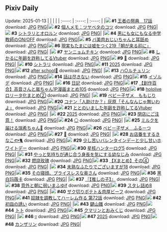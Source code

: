 ## Pixiv Daily
Update: 2025-01-13
|      |      |      |
| :----: | :----: | :----: |
|![](https://pixiv.microyu.workers.dev/c/240x480/img-master/img/2025/01/12/00/38/20/126129007_p0_master1200.jpg) **#1** [王者の祭典　17話](https://www.pixiv.net/artworks/126129007) download: [JPG](https://pixiv.microyu.workers.dev/img-original/img/2025/01/12/00/38/20/126129007_p0.jpg) [PNG](https://pixiv.microyu.workers.dev/img-original/img/2025/01/12/00/38/20/126129007_p0.png)|![](https://pixiv.microyu.workers.dev/c/240x480/img-master/img/2025/01/11/06/00/05/126102163_p0_master1200.jpg) **#2** [個人メモ：ツヤベタのコツ](https://www.pixiv.net/artworks/126102163) download: [JPG](https://pixiv.microyu.workers.dev/img-original/img/2025/01/11/06/00/05/126102163_p0.jpg) [PNG](https://pixiv.microyu.workers.dev/img-original/img/2025/01/11/06/00/05/126102163_p0.png)|![](https://pixiv.microyu.workers.dev/c/240x480/img-master/img/2025/01/11/01/07/01/126097681_p0_master1200.jpg) **#3** [シトラリとオロルン](https://www.pixiv.net/artworks/126097681) download: [JPG](https://pixiv.microyu.workers.dev/img-original/img/2025/01/11/01/07/01/126097681_p0.jpg) [PNG](https://pixiv.microyu.workers.dev/img-original/img/2025/01/11/01/07/01/126097681_p0.png)|
|![](https://pixiv.microyu.workers.dev/c/240x480/img-master/img/2025/01/11/00/00/29/126095098_p0_master1200.jpg) **#4** [男にも女にもなる中学教師のON/OFF](https://www.pixiv.net/artworks/126095098) download: [JPG](https://pixiv.microyu.workers.dev/img-original/img/2025/01/11/00/00/29/126095098_p0.jpg) [PNG](https://pixiv.microyu.workers.dev/img-original/img/2025/01/11/00/00/29/126095098_p0.png)|![](https://pixiv.microyu.workers.dev/c/240x480/img-master/img/2025/01/11/00/00/25/126095074_p0_master1200.jpg) **#5** [バ美肉おじいちゃんと耳舐め](https://www.pixiv.net/artworks/126095074) download: [JPG](https://pixiv.microyu.workers.dev/img-original/img/2025/01/11/00/00/25/126095074_p0.jpg) [PNG](https://pixiv.microyu.workers.dev/img-original/img/2025/01/11/00/00/25/126095074_p0.png)|![](https://pixiv.microyu.workers.dev/c/240x480/img-master/img/2025/01/12/18/27/04/126149871_p0_master1200.jpg) **#6** [現実もたまには嘘をつく219「朝が来る前に」](https://www.pixiv.net/artworks/126149871) download: [JPG](https://pixiv.microyu.workers.dev/img-original/img/2025/01/12/18/27/04/126149871_p0.jpg) [PNG](https://pixiv.microyu.workers.dev/img-original/img/2025/01/12/18/27/04/126149871_p0.png)|
|![](https://pixiv.microyu.workers.dev/c/240x480/img-master/img/2025/01/12/20/39/04/126155213_p0_master1200.jpg) **#7** [ヤンニョムチキン](https://www.pixiv.net/artworks/126155213) download: [JPG](https://pixiv.microyu.workers.dev/img-original/img/2025/01/12/20/39/04/126155213_p0.jpg) [PNG](https://pixiv.microyu.workers.dev/img-original/img/2025/01/12/20/39/04/126155213_p0.png)|![](https://pixiv.microyu.workers.dev/c/240x480/img-master/img/2025/01/11/20/01/40/126119641_p0_master1200.jpg) **#8** [しかるに年齢を詐称してるVtuber](https://www.pixiv.net/artworks/126119641) download: [JPG](https://pixiv.microyu.workers.dev/img-original/img/2025/01/11/20/01/40/126119641_p0.jpg) [PNG](https://pixiv.microyu.workers.dev/img-original/img/2025/01/11/20/01/40/126119641_p0.png)|![](https://pixiv.microyu.workers.dev/c/240x480/img-master/img/2025/01/11/10/39/28/126106104_p0_master1200.jpg) **#9** [🥴](https://www.pixiv.net/artworks/126106104) download: [JPG](https://pixiv.microyu.workers.dev/img-original/img/2025/01/11/10/39/28/126106104_p0.jpg) [PNG](https://pixiv.microyu.workers.dev/img-original/img/2025/01/11/10/39/28/126106104_p0.png)|
|![](https://pixiv.microyu.workers.dev/c/240x480/img-master/img/2025/01/11/07/15/11/126103109_p0_master1200.jpg) **#10** [シトラリ](https://www.pixiv.net/artworks/126103109) download: [JPG](https://pixiv.microyu.workers.dev/img-original/img/2025/01/11/07/15/11/126103109_p0.jpg) [PNG](https://pixiv.microyu.workers.dev/img-original/img/2025/01/11/07/15/11/126103109_p0.png)|![](https://pixiv.microyu.workers.dev/c/240x480/img-master/img/2025/01/11/10/00/01/126105366_p0_master1200.jpg) **#11** [2025](https://www.pixiv.net/artworks/126105366) download: [JPG](https://pixiv.microyu.workers.dev/img-original/img/2025/01/11/10/00/01/126105366_p0.jpg) [PNG](https://pixiv.microyu.workers.dev/img-original/img/2025/01/11/10/00/01/126105366_p0.png)|![](https://pixiv.microyu.workers.dev/c/240x480/img-master/img/2025/01/12/00/11/01/126129037_p0_master1200.jpg) **#12** [after school🥤](https://www.pixiv.net/artworks/126129037) download: [JPG](https://pixiv.microyu.workers.dev/img-original/img/2025/01/12/00/11/01/126129037_p0.jpg) [PNG](https://pixiv.microyu.workers.dev/img-original/img/2025/01/12/00/11/01/126129037_p0.png)|
|![](https://pixiv.microyu.workers.dev/c/240x480/img-master/img/2025/01/11/07/14/16/126103098_p0_master1200.jpg) **#13** [ハ○ルチュリン](https://www.pixiv.net/artworks/126103098) download: [JPG](https://pixiv.microyu.workers.dev/img-original/img/2025/01/11/07/14/16/126103098_p0.jpg) [PNG](https://pixiv.microyu.workers.dev/img-original/img/2025/01/11/07/14/16/126103098_p0.png)|![](https://pixiv.microyu.workers.dev/c/240x480/img-master/img/2025/01/11/00/10/59/126095825_p0_master1200.jpg) **#14** [話は尽きない](https://www.pixiv.net/artworks/126095825) download: [JPG](https://pixiv.microyu.workers.dev/img-original/img/2025/01/11/00/10/59/126095825_p0.jpg) [PNG](https://pixiv.microyu.workers.dev/img-original/img/2025/01/11/00/10/59/126095825_p0.png)|![](https://pixiv.microyu.workers.dev/c/240x480/img-master/img/2025/01/12/10/59/50/126140179_p0_master1200.jpg) **#15** [イゾルデ](https://www.pixiv.net/artworks/126140179) download: [JPG](https://pixiv.microyu.workers.dev/img-original/img/2025/01/12/10/59/50/126140179_p0.jpg) [PNG](https://pixiv.microyu.workers.dev/img-original/img/2025/01/12/10/59/50/126140179_p0.png)|
|![](https://pixiv.microyu.workers.dev/c/240x480/img-master/img/2025/01/12/13/02/44/126142823_p0_master1200.jpg) **#16** [日記](https://www.pixiv.net/artworks/126142823) download: [JPG](https://pixiv.microyu.workers.dev/img-original/img/2025/01/12/13/02/44/126142823_p0.jpg) [PNG](https://pixiv.microyu.workers.dev/img-original/img/2025/01/12/13/02/44/126142823_p0.png)|![](https://pixiv.microyu.workers.dev/c/240x480/img-master/img/2025/01/11/00/01/44/126095300_p0_master1200.jpg) **#17** [【創作百合】高音さんと嵐ちゃん1P漫画まとめ105](https://www.pixiv.net/artworks/126095300) download: [JPG](https://pixiv.microyu.workers.dev/img-original/img/2025/01/11/00/01/44/126095300_p0.jpg) [PNG](https://pixiv.microyu.workers.dev/img-original/img/2025/01/11/00/01/44/126095300_p0.png)|![](https://pixiv.microyu.workers.dev/c/240x480/img-master/img/2025/01/11/00/00/14/126095014_p0_master1200.jpg) **#18** [hololiveロリータ化まとめ②](https://www.pixiv.net/artworks/126095014) download: [JPG](https://pixiv.microyu.workers.dev/img-original/img/2025/01/11/00/00/14/126095014_p0.jpg) [PNG](https://pixiv.microyu.workers.dev/img-original/img/2025/01/11/00/00/14/126095014_p0.png)|
|![](https://pixiv.microyu.workers.dev/c/240x480/img-master/img/2025/01/12/00/41/47/126130121_p0_master1200.jpg) **#19** [ベビー子ザメ　ももじり](https://www.pixiv.net/artworks/126130121) download: [JPG](https://pixiv.microyu.workers.dev/img-original/img/2025/01/12/00/41/47/126130121_p0.jpg) [PNG](https://pixiv.microyu.workers.dev/img-original/img/2025/01/12/00/41/47/126130121_p0.png)|![](https://pixiv.microyu.workers.dev/c/240x480/img-master/img/2025/01/11/18/38/20/126117003_p0_master1200.jpg) **#20** [コナン「人助けか？」灰原「そんなんじゃ無いわよ」](https://www.pixiv.net/artworks/126117003) download: [JPG](https://pixiv.microyu.workers.dev/img-original/img/2025/01/11/18/38/20/126117003_p0.jpg) [PNG](https://pixiv.microyu.workers.dev/img-original/img/2025/01/11/18/38/20/126117003_p0.png)|![](https://pixiv.microyu.workers.dev/c/240x480/img-master/img/2025/01/12/21/01/24/126156063_p0_master1200.jpg) **#21** [ととのいました年齢を詐称してるVtuber](https://www.pixiv.net/artworks/126156063) download: [JPG](https://pixiv.microyu.workers.dev/img-original/img/2025/01/12/21/01/24/126156063_p0.jpg) [PNG](https://pixiv.microyu.workers.dev/img-original/img/2025/01/12/21/01/24/126156063_p0.png)|
|![](https://pixiv.microyu.workers.dev/c/240x480/img-master/img/2025/01/11/00/23/41/126096252_p0_master1200.jpg) **#22** [2025](https://www.pixiv.net/artworks/126096252) download: [JPG](https://pixiv.microyu.workers.dev/img-original/img/2025/01/11/00/23/41/126096252_p0.jpg) [PNG](https://pixiv.microyu.workers.dev/img-original/img/2025/01/11/00/23/41/126096252_p0.png)|![](https://pixiv.microyu.workers.dev/c/240x480/img-master/img/2025/01/11/17/20/03/126114686_p0_master1200.jpg) **#23** [閉店にご注意！](https://www.pixiv.net/artworks/126114686) download: [JPG](https://pixiv.microyu.workers.dev/img-original/img/2025/01/11/17/20/03/126114686_p0.jpg) [PNG](https://pixiv.microyu.workers.dev/img-original/img/2025/01/11/17/20/03/126114686_p0.png)|![](https://pixiv.microyu.workers.dev/c/240x480/img-master/img/2025/01/12/01/43/43/126131880_p0_master1200.jpg) **#24** [⚪](https://www.pixiv.net/artworks/126131880) download: [JPG](https://pixiv.microyu.workers.dev/img-original/img/2025/01/12/01/43/43/126131880_p0.jpg) [PNG](https://pixiv.microyu.workers.dev/img-original/img/2025/01/12/01/43/43/126131880_p0.png)|
|![](https://pixiv.microyu.workers.dev/c/240x480/img-master/img/2025/01/11/20/36/43/126120762_p0_master1200.jpg) **#25** [ミルクを届ける瑞希ちゃん🥛](https://www.pixiv.net/artworks/126120762) download: [JPG](https://pixiv.microyu.workers.dev/img-original/img/2025/01/11/20/36/43/126120762_p0.jpg) [PNG](https://pixiv.microyu.workers.dev/img-original/img/2025/01/11/20/36/43/126120762_p0.png)|![](https://pixiv.microyu.workers.dev/c/240x480/img-master/img/2025/01/12/00/40/39/126130094_p0_master1200.jpg) **#26** [ベビー子ザメ　ふるーつ](https://www.pixiv.net/artworks/126130094) download: [JPG](https://pixiv.microyu.workers.dev/img-original/img/2025/01/12/00/40/39/126130094_p0.jpg) [PNG](https://pixiv.microyu.workers.dev/img-original/img/2025/01/12/00/40/39/126130094_p0.png)|![](https://pixiv.microyu.workers.dev/c/240x480/img-master/img/2025/01/12/01/42/11/126131845_p0_master1200.jpg) **#27** [🌙](https://www.pixiv.net/artworks/126131845) download: [JPG](https://pixiv.microyu.workers.dev/img-original/img/2025/01/12/01/42/11/126131845_p0.jpg) [PNG](https://pixiv.microyu.workers.dev/img-original/img/2025/01/12/01/42/11/126131845_p0.png)|
|![](https://pixiv.microyu.workers.dev/c/240x480/img-master/img/2025/01/11/10/30/01/126105922_p0_master1200.jpg) **#28** [お店番をするきなこ🐟🐈](https://www.pixiv.net/artworks/126105922) download: [JPG](https://pixiv.microyu.workers.dev/img-original/img/2025/01/11/10/30/01/126105922_p0.jpg) [PNG](https://pixiv.microyu.workers.dev/img-original/img/2025/01/11/10/30/01/126105922_p0.png)|![](https://pixiv.microyu.workers.dev/c/240x480/img-master/img/2025/01/11/00/36/20/126096736_p0_master1200.jpg) **#29** [少し苦いバレンタインデーと少し甘いホワイトデー](https://www.pixiv.net/artworks/126096736) download: [JPG](https://pixiv.microyu.workers.dev/img-original/img/2025/01/11/00/36/20/126096736_p0.jpg) [PNG](https://pixiv.microyu.workers.dev/img-original/img/2025/01/11/00/36/20/126096736_p0.png)|![](https://pixiv.microyu.workers.dev/c/240x480/img-master/img/2025/01/11/15/24/40/126111959_p0_master1200.jpg) **#30** [星核ハンターログ5](https://www.pixiv.net/artworks/126111959) download: [JPG](https://pixiv.microyu.workers.dev/img-original/img/2025/01/11/15/24/40/126111959_p0.jpg) [PNG](https://pixiv.microyu.workers.dev/img-original/img/2025/01/11/15/24/40/126111959_p0.png)|
|![](https://pixiv.microyu.workers.dev/c/240x480/img-master/img/2025/01/11/23/58/58/126128131_p0_master1200.jpg) **#31** [やっと気持ちが通じ合う身長を気にする幼なじみ](https://www.pixiv.net/artworks/126128131) download: [JPG](https://pixiv.microyu.workers.dev/img-original/img/2025/01/11/23/58/58/126128131_p0.jpg) [PNG](https://pixiv.microyu.workers.dev/img-original/img/2025/01/11/23/58/58/126128131_p0.png)|![](https://pixiv.microyu.workers.dev/c/240x480/img-master/img/2025/01/12/16/02/58/126146866_p0_master1200.jpg) **#32** [燃烧玫瑰](https://www.pixiv.net/artworks/126146866) download: [JPG](https://pixiv.microyu.workers.dev/img-original/img/2025/01/12/16/02/58/126146866_p0.jpg) [PNG](https://pixiv.microyu.workers.dev/img-original/img/2025/01/12/16/02/58/126146866_p0.png)|![](https://pixiv.microyu.workers.dev/c/240x480/img-master/img/2025/01/12/00/01/57/126128535_p0_master1200.jpg) **#33** [【Xまとめ】その④](https://www.pixiv.net/artworks/126128535) download: [JPG](https://pixiv.microyu.workers.dev/img-original/img/2025/01/12/00/01/57/126128535_p0.jpg) [PNG](https://pixiv.microyu.workers.dev/img-original/img/2025/01/12/00/01/57/126128535_p0.png)|
|![](https://pixiv.microyu.workers.dev/c/240x480/img-master/img/2025/01/11/02/36/04/126099572_p0_master1200.jpg) **#34** [未熟なふたりでございますが18](https://www.pixiv.net/artworks/126099572) download: [JPG](https://pixiv.microyu.workers.dev/img-original/img/2025/01/11/02/36/04/126099572_p0.jpg) [PNG](https://pixiv.microyu.workers.dev/img-original/img/2025/01/11/02/36/04/126099572_p0.png)|![](https://pixiv.microyu.workers.dev/c/240x480/img-master/img/2025/01/12/00/03/00/126128627_p0_master1200.jpg) **#35** [その寝顔、プライスレスな奥さん](https://www.pixiv.net/artworks/126128627) download: [JPG](https://pixiv.microyu.workers.dev/img-original/img/2025/01/12/00/03/00/126128627_p0.jpg) [PNG](https://pixiv.microyu.workers.dev/img-original/img/2025/01/12/00/03/00/126128627_p0.png)|![](https://pixiv.microyu.workers.dev/c/240x480/img-master/img/2025/01/11/16/40/00/126113664_p0_master1200.jpg) **#36** [黑白玛薇卡](https://www.pixiv.net/artworks/126113664) download: [JPG](https://pixiv.microyu.workers.dev/img-original/img/2025/01/11/16/40/00/126113664_p0.jpg) [PNG](https://pixiv.microyu.workers.dev/img-original/img/2025/01/11/16/40/00/126113664_p0.png)|
|![](https://pixiv.microyu.workers.dev/c/240x480/img-master/img/2025/01/12/21/58/14/126158201_p0_master1200.jpg) **#37** [『【推しの子】』](https://www.pixiv.net/artworks/126158201) download: [JPG](https://pixiv.microyu.workers.dev/img-original/img/2025/01/12/21/58/14/126158201_p0.jpg) [PNG](https://pixiv.microyu.workers.dev/img-original/img/2025/01/12/21/58/14/126158201_p0.png)|![](https://pixiv.microyu.workers.dev/c/240x480/img-master/img/2025/01/12/00/00/04/126128197_p0_master1200.jpg) **#38** [意外と朝に弱いまふゆif](https://www.pixiv.net/artworks/126128197) download: [JPG](https://pixiv.microyu.workers.dev/img-original/img/2025/01/12/00/00/04/126128197_p0.jpg) [PNG](https://pixiv.microyu.workers.dev/img-original/img/2025/01/12/00/00/04/126128197_p0.png)|![](https://pixiv.microyu.workers.dev/c/240x480/img-master/img/2025/01/11/12/13/57/126108049_p0_master1200.jpg) **#39** [スタレ詰め8](https://www.pixiv.net/artworks/126108049) download: [JPG](https://pixiv.microyu.workers.dev/img-original/img/2025/01/11/12/13/57/126108049_p0.jpg) [PNG](https://pixiv.microyu.workers.dev/img-original/img/2025/01/11/12/13/57/126108049_p0.png)|
|![](https://pixiv.microyu.workers.dev/c/240x480/img-master/img/2025/01/11/19/31/50/126118652_p0_master1200.jpg) **#40** [ザク切りポテト＆肉厚ビーフ](https://www.pixiv.net/artworks/126118652) download: [JPG](https://pixiv.microyu.workers.dev/img-original/img/2025/01/11/19/31/50/126118652_p0.jpg) [PNG](https://pixiv.microyu.workers.dev/img-original/img/2025/01/11/19/31/50/126118652_p0.png)|![](https://pixiv.microyu.workers.dev/c/240x480/img-master/img/2025/01/11/00/02/53/126095410_p0_master1200.jpg) **#41** [奴隷を調教してハーレム作る 第72話](https://www.pixiv.net/artworks/126095410) download: [JPG](https://pixiv.microyu.workers.dev/img-original/img/2025/01/11/00/02/53/126095410_p0.jpg) [PNG](https://pixiv.microyu.workers.dev/img-original/img/2025/01/11/00/02/53/126095410_p0.png)|![](https://pixiv.microyu.workers.dev/c/240x480/img-master/img/2025/01/12/00/26/01/126129586_p0_master1200.jpg) **#42** [初詣の誘い](https://www.pixiv.net/artworks/126129586) download: [JPG](https://pixiv.microyu.workers.dev/img-original/img/2025/01/12/00/26/01/126129586_p0.jpg) [PNG](https://pixiv.microyu.workers.dev/img-original/img/2025/01/12/00/26/01/126129586_p0.png)|
|![](https://pixiv.microyu.workers.dev/c/240x480/img-master/img/2025/01/11/01/29/27/126098222_p0_master1200.jpg) **#43** [鍵山雛](https://www.pixiv.net/artworks/126098222) download: [JPG](https://pixiv.microyu.workers.dev/img-original/img/2025/01/11/01/29/27/126098222_p0.jpg) [PNG](https://pixiv.microyu.workers.dev/img-original/img/2025/01/11/01/29/27/126098222_p0.png)|![](https://pixiv.microyu.workers.dev/c/240x480/img-master/img/2025/01/12/01/07/57/126130915_p0_master1200.jpg) **#44** [卜卜](https://www.pixiv.net/artworks/126130915) download: [JPG](https://pixiv.microyu.workers.dev/img-original/img/2025/01/12/01/07/57/126130915_p0.jpg) [PNG](https://pixiv.microyu.workers.dev/img-original/img/2025/01/12/01/07/57/126130915_p0.png)|![](https://pixiv.microyu.workers.dev/c/240x480/img-master/img/2025/01/11/11/16/29/126106809_p0_master1200.jpg) **#45** [クマリンとおみくじ](https://www.pixiv.net/artworks/126106809) download: [JPG](https://pixiv.microyu.workers.dev/img-original/img/2025/01/11/11/16/29/126106809_p0.jpg) [PNG](https://pixiv.microyu.workers.dev/img-original/img/2025/01/11/11/16/29/126106809_p0.png)|
|![](https://pixiv.microyu.workers.dev/c/240x480/img-master/img/2025/01/12/15/37/29/126146205_p0_master1200.jpg) **#46** [◽️](https://www.pixiv.net/artworks/126146205) download: [JPG](https://pixiv.microyu.workers.dev/img-original/img/2025/01/12/15/37/29/126146205_p0.jpg) [PNG](https://pixiv.microyu.workers.dev/img-original/img/2025/01/12/15/37/29/126146205_p0.png)|![](https://pixiv.microyu.workers.dev/c/240x480/img-master/img/2025/01/11/00/03/21/126095454_p0_master1200.jpg) **#47** [2025](https://www.pixiv.net/artworks/126095454) download: [JPG](https://pixiv.microyu.workers.dev/img-original/img/2025/01/11/00/03/21/126095454_p0.jpg) [PNG](https://pixiv.microyu.workers.dev/img-original/img/2025/01/11/00/03/21/126095454_p0.png)|![](https://pixiv.microyu.workers.dev/c/240x480/img-master/img/2025/01/11/00/00/21/126095051_p0_master1200.jpg) **#48** [カンザリン](https://www.pixiv.net/artworks/126095051) download: [JPG](https://pixiv.microyu.workers.dev/img-original/img/2025/01/11/00/00/21/126095051_p0.jpg) [PNG](https://pixiv.microyu.workers.dev/img-original/img/2025/01/11/00/00/21/126095051_p0.png)|
